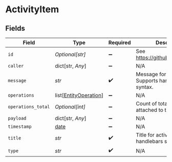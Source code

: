 # ActivityItem


## Fields

| Field                                                                | Type                                                                 | Required                                                             | Description                                                          | Example                                                              |
| -------------------------------------------------------------------- | -------------------------------------------------------------------- | -------------------------------------------------------------------- | -------------------------------------------------------------------- | -------------------------------------------------------------------- |
| `id`                                                                 | *Optional[str]*                                                      | :heavy_minus_sign:                                                   | See https://github.com/ulid/spec                                     | 01F130Q52Q6MWSNS8N2AVXV4JN                                           |
| `caller`                                                             | dict[str, *Any*]                                                     | :heavy_minus_sign:                                                   | N/A                                                                  |                                                                      |
| `message`                                                            | *str*                                                                | :heavy_check_mark:                                                   | Message for activity. Supports handlebars syntax.                    | {{caller}} did something with {{entity payload.entity.id}}.          |
| `operations`                                                         | list[[EntityOperation](../../models/shared/entityoperation.md)]      | :heavy_minus_sign:                                                   | N/A                                                                  |                                                                      |
| `operations_total`                                                   | *Optional[int]*                                                      | :heavy_minus_sign:                                                   | Count of total operations attached to this activity                  | 1                                                                    |
| `payload`                                                            | dict[str, *Any*]                                                     | :heavy_minus_sign:                                                   | N/A                                                                  |                                                                      |
| `timestamp`                                                          | [date](https://docs.python.org/3/library/datetime.html#date-objects) | :heavy_minus_sign:                                                   | N/A                                                                  |                                                                      |
| `title`                                                              | *str*                                                                | :heavy_check_mark:                                                   | Title for activity. Supports handlebars syntax.                      | My custom activity                                                   |
| `type`                                                               | *str*                                                                | :heavy_check_mark:                                                   | N/A                                                                  | MyCustomActivity                                                     |